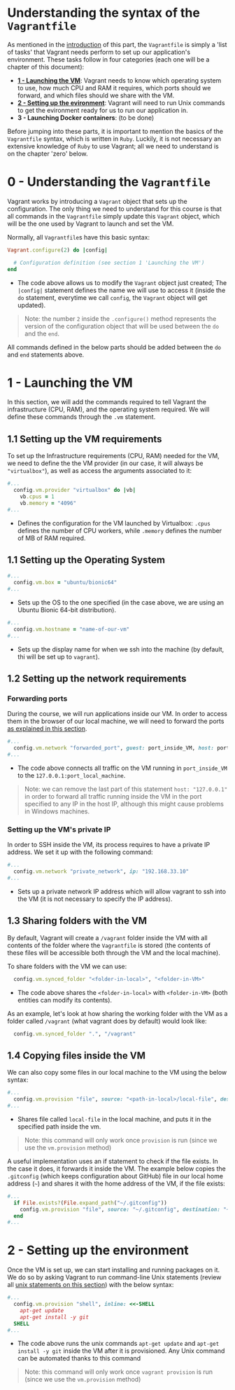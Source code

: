 # Understanding the syntax of the `Vagrantfile`

As mentioned in the [introduction](/4-vagrant/README.md#basics-of-vagrant-and-intuition) of this part, the `Vagrantfile` is simply a 'list of tasks' that Vagrant needs perform to set up our application's environment. These tasks follow in four categories (each one will be a chapter of this document):
- **[1 - Launching the VM](#1---launching-the-vm)**: Vagrant needs to know which operating system to use, how much CPU and RAM it requires, which ports should we forward, and which files should we share with the VM.
- **[2 - Setting up the evironment](#2---setting-up-the-environment)**: Vagrant will need to run Unix commands to get the evironment ready for us to run our application in.
- **3 - Launching Docker containers**: (to be done)

Before jumping into these parts, it is important to mention the basics of the `Vagrantfile` syntax, which is written in `Ruby`. Luckily, it is not necessary an extensive knowledge of `Ruby` to use Vagrant; all we need to understand is on the chapter 'zero' below.

# 0 - Understanding the `Vagrantfile`
Vagrant works by introducing a `Vagrant` object that sets up the configuration. The only thing we need to understand for this course is that all commands in the `Vagrantfile` simply update this `Vagrant` object, which will be the one used by Vagrant to launch and set the VM.

Normally, all `Vagrantfile`s have this basic syntax:
```Ruby
Vagrant.configure(2) do |config|

  # Configuration definition (see section 1 'Launching the VM')
end
```
- The code above allows us to modify the `Vagrant` object just created; The `|config|` statement defines the name we will use to access it (inside the `do` statement, everytime we call `config`, the `Vagrant` object will get updated).

> Note: the number `2` inside the `.configure()` method represents the version of the configuration object that will be used between the `do` and the `end`. 

All commands defined in the below parts should be added between the `do` and `end` statements above.

# 1 - Launching the VM
In this section, we will add the commands required to tell Vagrant the infrastructure (CPU, RAM), and the operating system required. We will define these commands through the `.vm` statement.
## 1.1 Setting up the VM requirements
To set up the Infrastructure requirements (CPU, RAM) needed for the VM, we need to define the the VM provider (in our case, it will always be `"virtualbox"`), as well as access the arguments associated to it:
```Ruby
#...
  config.vm.provider "virtualbox" do |vb|
    vb.cpus = 1
    vb.memory = "4096"
#...
```
- Defines the configuration for the VM launched by Virtualbox: `.cpus` defines the number of CPU workers, while `.memory` defines the number of MB of RAM required.

## 1.1 Setting up the Operating System
```Ruby
#...
  config.vm.box = "ubuntu/bionic64"
#...
```
- Sets up the OS to the one specified (in the case above, we are using an Ubuntu Bionic 64-bit distribution).

```Ruby
#...
  config.vm.hostname = "name-of-our-vm"
#...
```
- Sets up the display name for when we ssh into the machine (by default, thi will be set up to `vagrant`).

## 1.2 Setting up the network requirements
### Forwarding ports
During the course, we will run applications inside our VM. In order to access them in the browser of our local machine, we will need to forward the ports [as explained in this section](../0-basic-concepts/README.md#what-is-port-forwarding).

```Ruby
#...
  config.vm.network "forwarded_port", guest: port_inside_VM, host: port_local_machine, host_ip: "127.0.0.1"
#...
```
- The code above connects all traffic on the VM running in `port_inside_VM` to the `127.0.0.1:port_local_machine`.

> Note: we can remove the last part of this statement `host: "127.0.0.1"` in order to forward all traffic running inside the VM in the port specified to any IP in the host IP, although this might cause problems in Windows machines.

### Setting up the VM's private IP
In order to SSH inside the VM, its process requires to have a private IP address. We set it up with the following command:
```Ruby
#...
  config.vm.network "private_network", ip: "192.168.33.10"
#...
```
- Sets up a private network IP address which will allow vagrant to ssh into the VM (it is not necessary to specify the IP address).

## 1.3 Sharing folders with the VM
By default, Vagrant will create a `/vagrant` folder inside the VM with all contents of the folder where the `Vagrantfile` is stored (the contents of these files will be accessible both through the VM and the local machine).

To share folders with the VM we can use:
```Ruby
  config.vm.synced_folder "<folder-in-local>", "<folder-in-VM>"
```
- The code above shares the `<folder-in-local>` with `<folder-in-VM>` (both entities can modify its contents).

As an example, let's look at how sharing the working folder with the VM as a folder called `/vagrant` (what vagrant does by default) would look like:
```Ruby
  config.vm.synced_folder ".", "/vagrant"
```

## 1.4 Copying files inside the VM
We can also copy some files in our local machine to the VM using the below syntax:
```Ruby
#...
  config.vm.provision "file", source: "<path-in-local>/local-file", destination: "<path-in-vm>/filename"
#...
```
- Shares file called `local-file` in the local machine, and puts it in the specified path inside the vm.

> Note: this command will only work once `provision` is run (since we use the `vm.provision` method)

A useful implementation uses an if statement to check if the file exists. In the case it does, it forwards it inside the VM. The example below copies the `.gitconfig` (which keeps configuration about GitHub) file in our local home address (`~`) and shares it with the home address of the VM, if the file exists:
```Ruby
#...
  if File.exists?(File.expand_path("~/.gitconfig"))
    config.vm.provision "file", source: "~/.gitconfig", destination: "~/.gitconfig"
  end
#...
```

# 2 - Setting up the environment
Once the VM is set up, we can start installing and running packages on it. We do so by asking Vagrant to run command-line Unix statements (review all [unix statements on this section](../2-unix/README.md)) with the below syntax:
```Ruby
#...
  config.vm.provision "shell", inline: <<-SHELL
    apt-get update
    apt-get install -y git
  SHELL
#...
```
- The code above runs the unix commands `apt-get update` and `apt-get install -y git` inside the VM after it is provisioned. Any Unix command can be automated thanks to this command

> Note: this command will only work once `vagrant provision` is run (since we use the `vm.provision` method)